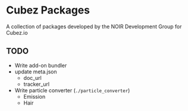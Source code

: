 # Cubez Packages
A collection of packages developed by the NOIR Development Group for Cubez.io

## TODO
- Write add-on bundler
- update meta.json
  - doc_url
  - tracker_url
- Write particle converter (`./particle_converter`)
  - Emission
  - Hair